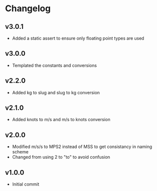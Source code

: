 # Changelog

## v3.0.1
- Added a static assert to ensure only floating point types are used

## v3.0.0
- Templated the constants and conversions

## v2.2.0
- Added kg to slug and slug to kg conversion

## v2.1.0
- Added knots to m/s and m/s to knots conversion

## v2.0.0
- Modified m/s/s to MPS2 instead of MSS to get consistancy in naming scheme
- Changed from using 2 to "to" to avoid confusion

## v1.0.0

- Initial commit


